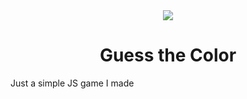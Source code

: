 <div align="center"><img src="https://media.discordapp.net/attachments/772847140992712734/1079299786240434206/image.png">
  <h1>Guess the Color</h1>
</div>
Just a simple JS game I made
